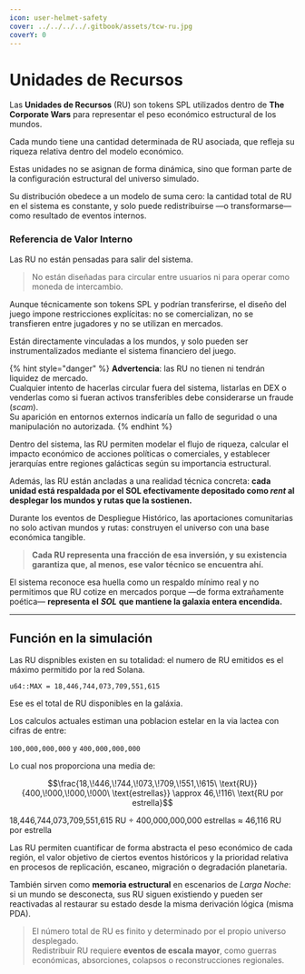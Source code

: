 ```yaml
---
icon: user-helmet-safety
cover: ../../../../.gitbook/assets/tcw-ru.jpg
coverY: 0
---
```


# Unidades de Recursos

Las **Unidades de Recursos** (RU) son tokens SPL utilizados dentro de **The Corporate Wars** para representar el peso económico estructural de los mundos.

Cada mundo tiene una cantidad determinada de RU asociada, que refleja su riqueza relativa dentro del modelo económico.

Estas unidades no se asignan de forma dinámica, sino que forman parte de la configuración estructural del universo simulado.

Su distribución obedece a un modelo de suma cero: la cantidad total de RU en el sistema es constante, y solo puede redistribuirse —o transformarse— como resultado de eventos internos.

### Referencia de Valor Interno

Las RU no están pensadas para salir del sistema.

> No están diseñadas para circular entre usuarios ni para operar como moneda de intercambio.

Aunque técnicamente son tokens SPL y podrían transferirse, el diseño del juego impone restricciones explícitas: no se comercializan, no se transfieren entre jugadores y no se utilizan en mercados.

Están directamente vinculadas a los mundos, y solo pueden ser instrumentalizados mediante el sistema financiero del juego.

{% hint style="danger" %}
**Advertencia**: las RU no tienen ni tendrán liquidez de mercado.\
Cualquier intento de hacerlas circular fuera del sistema, listarlas en DEX o venderlas como si fueran activos transferibles debe considerarse un fraude (_scam_).\
Su aparición en entornos externos indicaría un fallo de seguridad o una manipulación no autorizada.
{% endhint %}

Dentro del sistema, las RU permiten modelar el flujo de riqueza, calcular el impacto económico de acciones políticas o comerciales, y establecer jerarquías entre regiones galácticas según su importancia estructural.

Además, las RU están ancladas a una realidad técnica concreta: **cada unidad está respaldada por el SOL efectivamente depositado como _rent_ al desplegar los mundos y rutas que la sostienen.**

Durante los eventos de Despliegue Histórico, las aportaciones comunitarias no solo activan mundos y rutas: construyen el universo con una base económica tangible.

> **Cada RU representa una fracción de esa inversión, y su existencia garantiza que, al menos, ese valor técnico se encuentra ahí.**

El sistema reconoce esa huella como un respaldo mínimo real y no permitimos que RU cotize en mercados porque —de forma extrañamente poética— **representa el** _**SOL**_ **que mantiene la galaxia entera encendida.**

***

## Función en la simulación

Las RU dispnibles existen en su totalidad: el numero de RU emitidos es el máximo permitido por la red Solana.

`u64::MAX = 18,446,744,073,709,551,615`

Ese es el total de RU disponibles en la galáxia.

Los calculos actuales estiman una poblacion estelar en la via lactea con cifras de entre:

`100,000,000,000` y `400,000,000,000`

Lo cual nos proporciona una media de:

$$\frac{18,\!446,\!744,\!073,\!709,\!551,\!615\ \text{RU}}{400,\!000,\!000,\!000\ \text{estrellas}} \approx 46,\!116\ \text{RU por estrella}$$

18,446,744,073,709,551,615 RU ÷ 400,000,000,000 estrellas
≈ 46,116 RU por estrella

Las RU permiten cuantificar de forma abstracta el peso económico de cada región, el valor objetivo de ciertos eventos históricos y la prioridad relativa en procesos de replicación, escaneo, migración o degradación planetaria.

También sirven como **memoria estructural** en escenarios de _Larga Noche_: si un mundo se desconecta, sus RU siguen existiendo y pueden ser reactivadas al restaurar su estado desde la misma derivación lógica (misma PDA).

> El número total de RU es finito y determinado por el propio universo desplegado.\
> Redistribuir RU requiere **eventos de escala mayor**, como guerras económicas, absorciones, colapsos o reconstrucciones regionales.

